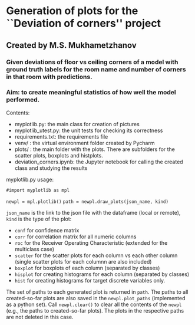 # Generation of plots for the ``Deviation of corners'' project
## Created by M.S. Mukhametzhanov
### Given deviations of floor vs ceiling corners of a model with ground truth labels for the room name and number of corners in that room with predictions.
### Aim: to create meaningful statistics of how well the model performed.

Contents: 
- myplotlib.py: the main class for creation of pictures
- myplotlib_utest.py: the unit tests for checking its correctness
- requirements.txt: the requirements file
- venv/ : the virtual environment folder created by Pycharm
- plots/ : the main folder with the plots. There are subfolders for the scatter plots, boxplots and histplots.
- deviation_corners.ipynb: the Jupyter notebook for calling the created class and studying the results 

myplotlib.py usage: 

``#import myplotlib as mpl``

``newpl = mpl.plotlib()``
``path = newpl.draw_plots(json_name, kind)``

``json_name`` is the link to the json file with the dataframe (local or remote), ``kind`` is the type of the plot:
- ``conf`` for confidence matrix
- ``corr`` for correlation matrix for all numeric columns
- ``roc`` for the Receiver Operating Characteristic (extended for the multiclass case)
- ``scatter`` for the scatter plots for each column vs each other column (single scatter plots for each columnn are also included)
- ``boxplot`` for boxplots of each column (separated by classes)
- ``hisplot`` for creating histograms for each column (separated by classes)
- ``hist`` for creating histograms for target discrete variables only.

The set of paths to each generated plot is returned in ``path``. The paths to all created-so-far plots are also saved in the ``newpl.plot_paths`` (implemented as a python set).
Call ``newpl.clear()`` to clear all the contents of the ``newpl`` (e.g., the paths to created-so-far plots). The plots in the respective paths are not deleted in this case. 

